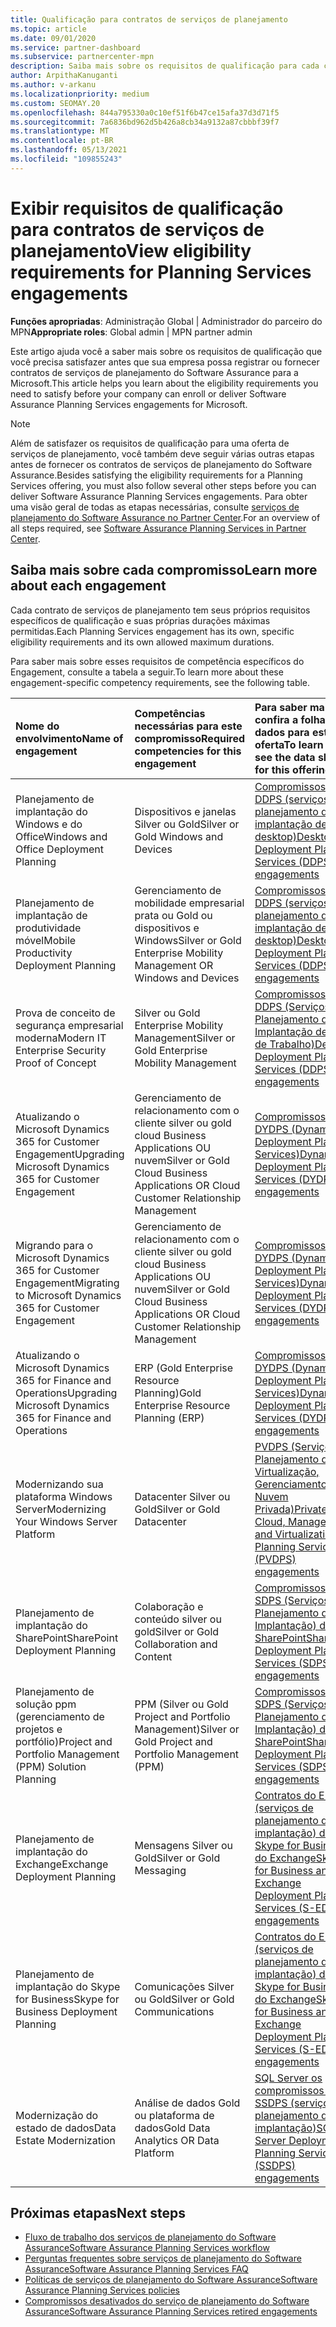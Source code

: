 ```yaml
---
title: Qualificação para contratos de serviços de planejamento
ms.topic: article
ms.date: 09/01/2020
ms.service: partner-dashboard
ms.subservice: partnercenter-mpn
description: Saiba mais sobre os requisitos de qualificação para cada contrato de serviços de planejamento do Software Assurance que uma empresa pode desejar oferecer a clientes corporativos.
author: ArpithaKanuganti
ms.author: v-arkanu
ms.localizationpriority: medium
ms.custom: SEOMAY.20
ms.openlocfilehash: 844a795330a0c10ef51f6b47ce15afa37d3d71f5
ms.sourcegitcommit: 7a6836bd962d5b426a8cb34a9132a87cbbbf39f7
ms.translationtype: MT
ms.contentlocale: pt-BR
ms.lasthandoff: 05/13/2021
ms.locfileid: "109855243"
---
```

# <a name="view-eligibility-requirements-for-planning-services-engagements"></a><span data-ttu-id="dfae9-103">Exibir requisitos de qualificação para contratos de serviços de planejamento</span><span class="sxs-lookup"><span data-stu-id="dfae9-103">View eligibility requirements for Planning Services engagements</span></span>

<span data-ttu-id="dfae9-104">**Funções apropriadas**: Administração Global | Administrador do parceiro do MPN</span><span class="sxs-lookup"><span data-stu-id="dfae9-104">**Appropriate roles**: Global admin | MPN partner admin</span></span>

<span data-ttu-id="dfae9-105">Este artigo ajuda você a saber mais sobre os requisitos de qualificação que você precisa satisfazer antes que sua empresa possa registrar ou fornecer contratos de serviços de planejamento do Software Assurance para a Microsoft.</span><span class="sxs-lookup"><span data-stu-id="dfae9-105">This article helps you learn about the eligibility requirements you need to satisfy before your company can enroll or deliver Software Assurance Planning Services engagements for Microsoft.</span></span>

>[!NOTE]
> <span data-ttu-id="dfae9-106">Além de satisfazer os requisitos de qualificação para uma oferta de serviços de planejamento, você também deve seguir várias outras etapas antes de fornecer os contratos de serviços de planejamento do Software Assurance.</span><span class="sxs-lookup"><span data-stu-id="dfae9-106">Besides satisfying the eligibility requirements for a Planning Services offering, you must also follow several other steps before you can deliver Software Assurance Planning Services engagements.</span></span> <span data-ttu-id="dfae9-107">Para obter uma visão geral de todas as etapas necessárias, consulte [serviços de planejamento do Software Assurance no Partner Center](software-assurance-dps.md).</span><span class="sxs-lookup"><span data-stu-id="dfae9-107">For an overview of all steps required, see [Software Assurance Planning Services in Partner Center](software-assurance-dps.md).</span></span>

## <a name="learn-more-about-each-engagement"></a><span data-ttu-id="dfae9-108">Saiba mais sobre cada compromisso</span><span class="sxs-lookup"><span data-stu-id="dfae9-108">Learn more about each engagement</span></span>

<span data-ttu-id="dfae9-109">Cada contrato de serviços de planejamento tem seus próprios requisitos específicos de qualificação e suas próprias durações máximas permitidas.</span><span class="sxs-lookup"><span data-stu-id="dfae9-109">Each Planning Services engagement has its own, specific eligibility requirements and its own allowed maximum durations.</span></span>

<span data-ttu-id="dfae9-110">Para saber mais sobre esses requisitos de competência específicos do Engagement, consulte a tabela a seguir.</span><span class="sxs-lookup"><span data-stu-id="dfae9-110">To learn more about these engagement-specific competency requirements, see the following table.</span></span>

| <span data-ttu-id="dfae9-111">Nome do envolvimento</span><span class="sxs-lookup"><span data-stu-id="dfae9-111">Name of engagement</span></span> | <span data-ttu-id="dfae9-112">Competências necessárias para este compromisso</span><span class="sxs-lookup"><span data-stu-id="dfae9-112">Required competencies for this engagement</span></span> | <span data-ttu-id="dfae9-113">Para saber mais, confira a folha de dados para esta oferta</span><span class="sxs-lookup"><span data-stu-id="dfae9-113">To learn more, see the data sheet for this offering</span></span> |
|:--- |:--- |:--- |
| <span data-ttu-id="dfae9-114">Planejamento de implantação do Windows e do Office</span><span class="sxs-lookup"><span data-stu-id="dfae9-114">Windows and Office Deployment Planning</span></span>  | <span data-ttu-id="dfae9-115">Dispositivos e janelas Silver ou Gold</span><span class="sxs-lookup"><span data-stu-id="dfae9-115">Silver or Gold Windows and Devices</span></span>  |  [<span data-ttu-id="dfae9-116">Compromissos do DDPS (serviços de planejamento de implantação de desktop)</span><span class="sxs-lookup"><span data-stu-id="dfae9-116">Desktop Deployment Planning Services (DDPS) engagements</span></span>](https://go.microsoft.com/fwlink/?linkid=2116072)
| <span data-ttu-id="dfae9-117">Planejamento de implantação de produtividade móvel</span><span class="sxs-lookup"><span data-stu-id="dfae9-117">Mobile Productivity Deployment Planning</span></span>  | <span data-ttu-id="dfae9-118">Gerenciamento de mobilidade empresarial prata ou Gold ou dispositivos e Windows</span><span class="sxs-lookup"><span data-stu-id="dfae9-118">Silver or Gold Enterprise Mobility Management OR Windows and Devices</span></span>  | [<span data-ttu-id="dfae9-119">Compromissos do DDPS (serviços de planejamento de implantação de desktop)</span><span class="sxs-lookup"><span data-stu-id="dfae9-119">Desktop Deployment Planning Services (DDPS) engagements</span></span>](https://go.microsoft.com/fwlink/?linkid=2116072) |  
| <span data-ttu-id="dfae9-120">Prova de conceito de segurança empresarial moderna</span><span class="sxs-lookup"><span data-stu-id="dfae9-120">Modern IT Enterprise Security Proof of Concept</span></span> |  <span data-ttu-id="dfae9-121">Silver ou Gold Enterprise Mobility Management</span><span class="sxs-lookup"><span data-stu-id="dfae9-121">Silver or Gold Enterprise Mobility Management</span></span>  | [<span data-ttu-id="dfae9-122">Compromissos do DDPS (Serviços de Planejamento de Implantação de Área de Trabalho)</span><span class="sxs-lookup"><span data-stu-id="dfae9-122">Desktop Deployment Planning Services (DDPS) engagements</span></span>](https://go.microsoft.com/fwlink/?linkid=2116072) |  
| <span data-ttu-id="dfae9-123">Atualizando o Microsoft Dynamics 365 for Customer Engagement</span><span class="sxs-lookup"><span data-stu-id="dfae9-123">Upgrading Microsoft Dynamics 365 for Customer Engagement</span></span>  | <span data-ttu-id="dfae9-124">Gerenciamento de relacionamento com o cliente silver ou gold cloud Business Applications OU nuvem</span><span class="sxs-lookup"><span data-stu-id="dfae9-124">Silver or Gold Cloud Business Applications OR Cloud Customer Relationship Management</span></span>  | [<span data-ttu-id="dfae9-125">Compromissos do DYDPS (Dynamics Deployment Planning Services)</span><span class="sxs-lookup"><span data-stu-id="dfae9-125">Dynamics Deployment Planning Services (DYDPS) engagements</span></span>](https://go.microsoft.com/fwlink/?linkid=2116073)
| <span data-ttu-id="dfae9-126">Migrando para o Microsoft Dynamics 365 for Customer Engagement</span><span class="sxs-lookup"><span data-stu-id="dfae9-126">Migrating to Microsoft Dynamics 365 for Customer Engagement</span></span>  | <span data-ttu-id="dfae9-127">Gerenciamento de relacionamento com o cliente silver ou gold cloud Business Applications OU nuvem</span><span class="sxs-lookup"><span data-stu-id="dfae9-127">Silver or Gold Cloud Business Applications OR Cloud Customer Relationship Management</span></span>  | [<span data-ttu-id="dfae9-128">Compromissos do DYDPS (Dynamics Deployment Planning Services)</span><span class="sxs-lookup"><span data-stu-id="dfae9-128">Dynamics Deployment Planning Services (DYDPS) engagements</span></span>](https://go.microsoft.com/fwlink/?linkid=2116073)
| <span data-ttu-id="dfae9-129">Atualizando o Microsoft Dynamics 365 for Finance and Operations</span><span class="sxs-lookup"><span data-stu-id="dfae9-129">Upgrading Microsoft Dynamics 365 for Finance and Operations</span></span>  | <span data-ttu-id="dfae9-130">ERP (Gold Enterprise Resource Planning)</span><span class="sxs-lookup"><span data-stu-id="dfae9-130">Gold Enterprise Resource Planning (ERP)</span></span>  | [<span data-ttu-id="dfae9-131">Compromissos do DYDPS (Dynamics Deployment Planning Services)</span><span class="sxs-lookup"><span data-stu-id="dfae9-131">Dynamics Deployment Planning Services (DYDPS) engagements</span></span>](https://go.microsoft.com/fwlink/?linkid=2116073)  |
| <span data-ttu-id="dfae9-132">Modernizando sua plataforma Windows Server</span><span class="sxs-lookup"><span data-stu-id="dfae9-132">Modernizing Your Windows Server Platform</span></span> | <span data-ttu-id="dfae9-133">Datacenter Silver ou Gold</span><span class="sxs-lookup"><span data-stu-id="dfae9-133">Silver or Gold Datacenter</span></span> | [<span data-ttu-id="dfae9-134">PVDPS (Serviços de Planejamento de Virtualização, Gerenciamento e Nuvem Privada)</span><span class="sxs-lookup"><span data-stu-id="dfae9-134">Private Cloud, Management and Virtualization Planning Services (PVDPS) engagements</span></span>](https://go.microsoft.com/fwlink/?linkid=2115982) |
| <span data-ttu-id="dfae9-135">Planejamento de implantação do SharePoint</span><span class="sxs-lookup"><span data-stu-id="dfae9-135">SharePoint Deployment Planning</span></span>  | <span data-ttu-id="dfae9-136">Colaboração e conteúdo silver ou gold</span><span class="sxs-lookup"><span data-stu-id="dfae9-136">Silver or Gold Collaboration and Content</span></span>  | [<span data-ttu-id="dfae9-137">Compromissos do SDPS (Serviços de Planejamento de Implantação) do SharePoint</span><span class="sxs-lookup"><span data-stu-id="dfae9-137">SharePoint Deployment Planning Services (SDPS) engagements</span></span>](https://go.microsoft.com/fwlink/?linkid=2116074)  |
| <span data-ttu-id="dfae9-138">Planejamento de solução ppm (gerenciamento de projetos e portfólio)</span><span class="sxs-lookup"><span data-stu-id="dfae9-138">Project and Portfolio Management (PPM) Solution Planning</span></span>  | <span data-ttu-id="dfae9-139">PPM (Silver ou Gold Project and Portfolio Management)</span><span class="sxs-lookup"><span data-stu-id="dfae9-139">Silver or Gold Project and Portfolio Management (PPM)</span></span>  | [<span data-ttu-id="dfae9-140">Compromissos do SDPS (Serviços de Planejamento de Implantação) do SharePoint</span><span class="sxs-lookup"><span data-stu-id="dfae9-140">SharePoint Deployment Planning Services (SDPS) engagements</span></span>](https://go.microsoft.com/fwlink/?linkid=2116074)  |
| <span data-ttu-id="dfae9-141">Planejamento de implantação do Exchange</span><span class="sxs-lookup"><span data-stu-id="dfae9-141">Exchange Deployment Planning</span></span>  | <span data-ttu-id="dfae9-142">Mensagens Silver ou Gold</span><span class="sxs-lookup"><span data-stu-id="dfae9-142">Silver or Gold Messaging</span></span>  | [<span data-ttu-id="dfae9-143">Contratos do EDPS (serviços de planejamento de implantação) do Skype for Business e do Exchange</span><span class="sxs-lookup"><span data-stu-id="dfae9-143">Skype for Business and Exchange Deployment Planning Services (S-EDPS) engagements</span></span>](https://go.microsoft.com/fwlink/?linkid=2116075)  |
<span data-ttu-id="dfae9-144">Planejamento de implantação do Skype for Business</span><span class="sxs-lookup"><span data-stu-id="dfae9-144">Skype for Business Deployment Planning</span></span>  | <span data-ttu-id="dfae9-145">Comunicações Silver ou Gold</span><span class="sxs-lookup"><span data-stu-id="dfae9-145">Silver or Gold Communications</span></span>  | [<span data-ttu-id="dfae9-146">Contratos do EDPS (serviços de planejamento de implantação) do Skype for Business e do Exchange</span><span class="sxs-lookup"><span data-stu-id="dfae9-146">Skype for Business and Exchange Deployment Planning Services (S-EDPS) engagements</span></span>](https://go.microsoft.com/fwlink/?linkid=2116075)  |
| <span data-ttu-id="dfae9-147">Modernização do estado de dados</span><span class="sxs-lookup"><span data-stu-id="dfae9-147">Data Estate Modernization</span></span>  | <span data-ttu-id="dfae9-148">Análise de dados Gold ou plataforma de dados</span><span class="sxs-lookup"><span data-stu-id="dfae9-148">Gold Data Analytics OR Data Platform</span></span>  | [<span data-ttu-id="dfae9-149">SQL Server os compromissos do SSDPS (serviços de planejamento de implantação)</span><span class="sxs-lookup"><span data-stu-id="dfae9-149">SQL Server Deployment Planning Services (SSDPS) engagements</span></span>](https://go.microsoft.com/fwlink/?linkid=2116076)  |

## <a name="next-steps"></a><span data-ttu-id="dfae9-150">Próximas etapas</span><span class="sxs-lookup"><span data-stu-id="dfae9-150">Next steps</span></span>

- [<span data-ttu-id="dfae9-151">Fluxo de trabalho dos serviços de planejamento do Software Assurance</span><span class="sxs-lookup"><span data-stu-id="dfae9-151">Software Assurance Planning Services workflow</span></span>](https://go.microsoft.com/fwlink/?linkid=2115983)
- [<span data-ttu-id="dfae9-152">Perguntas frequentes sobre serviços de planejamento do Software Assurance</span><span class="sxs-lookup"><span data-stu-id="dfae9-152">Software Assurance Planning Services FAQ</span></span>](https://go.microsoft.com/fwlink/?linkid=2116077)
- [<span data-ttu-id="dfae9-153">Políticas de serviços de planejamento do Software Assurance</span><span class="sxs-lookup"><span data-stu-id="dfae9-153">Software Assurance Planning Services policies</span></span>](https://go.microsoft.com/fwlink/?linkid=2115984)
- [<span data-ttu-id="dfae9-154">Compromissos desativados do serviço de planejamento do Software Assurance</span><span class="sxs-lookup"><span data-stu-id="dfae9-154">Software Assurance Planning Services retired engagements</span></span>](https://query.prod.cms.rt.microsoft.com/cms/api/am/binary/RE4sln9)
